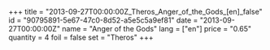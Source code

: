 +++
title = "2013-09-27T00:00:00Z_Theros_Anger_of_the_Gods_[en]_false"
id = "90795891-5e67-47c0-8d52-a5e5c5a9ef81"
date = "2013-09-27T00:00:00Z"
name = "Anger of the Gods"
lang = ["en"]
price = "0.65"
quantity = 4
foil = false
set = "Theros"
+++
